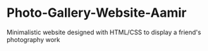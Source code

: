 # Photo-Gallery-Website-Aamir
Minimalistic website designed with HTML/CSS to display a friend's photography work

